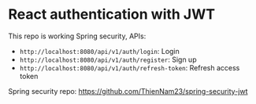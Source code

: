 # React authentication with JWT

This repo is working Spring security, APIs:
- `http://localhost:8080/api/v1/auth/login`: Login
- `http://localhost:8080/api/v1/auth/register`: Sign up
- `http://localhost:8080/api/v1/auth/refresh-token`: Refresh access token

Spring security repo: https://github.com/ThienNam23/spring-security-jwt
